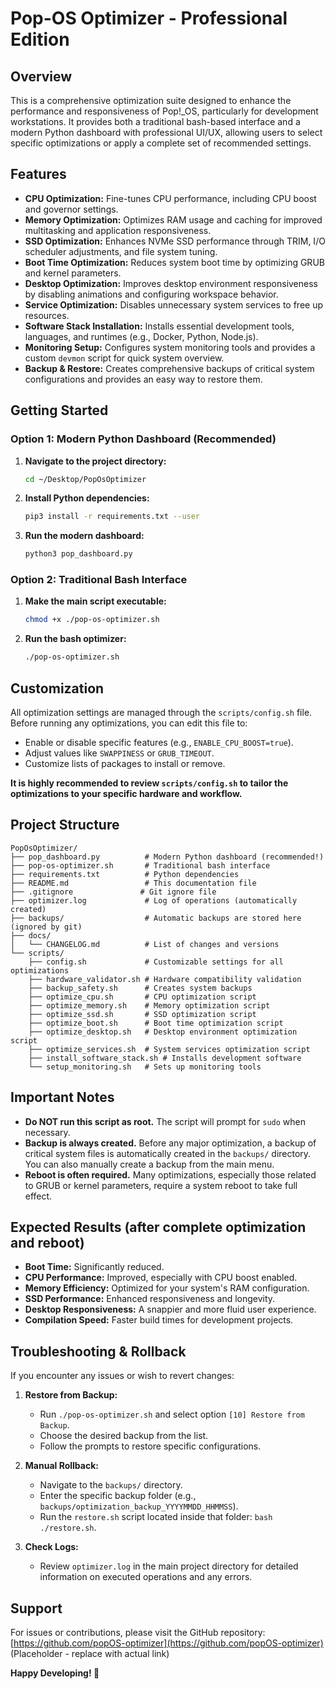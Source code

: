 # Pop-OS Optimizer - Professional Edition

## Overview

This is a comprehensive optimization suite designed to enhance the performance and responsiveness of Pop!_OS, particularly for development workstations. It provides both a traditional bash-based interface and a modern Python dashboard with professional UI/UX, allowing users to select specific optimizations or apply a complete set of recommended settings.

## Features

*   **CPU Optimization:** Fine-tunes CPU performance, including CPU boost and governor settings.
*   **Memory Optimization:** Optimizes RAM usage and caching for improved multitasking and application responsiveness.
*   **SSD Optimization:** Enhances NVMe SSD performance through TRIM, I/O scheduler adjustments, and file system tuning.
*   **Boot Time Optimization:** Reduces system boot time by optimizing GRUB and kernel parameters.
*   **Desktop Optimization:** Improves desktop environment responsiveness by disabling animations and configuring workspace behavior.
*   **Service Optimization:** Disables unnecessary system services to free up resources.
*   **Software Stack Installation:** Installs essential development tools, languages, and runtimes (e.g., Docker, Python, Node.js).
*   **Monitoring Setup:** Configures system monitoring tools and provides a custom `devmon` script for quick system overview.
*   **Backup & Restore:** Creates comprehensive backups of critical system configurations and provides an easy way to restore them.

## Getting Started

### Option 1: Modern Python Dashboard (Recommended)

1.  **Navigate to the project directory:**

    ```bash
    cd ~/Desktop/PopOsOptimizer
    ```

2.  **Install Python dependencies:**

    ```bash
    pip3 install -r requirements.txt --user
    ```

3.  **Run the modern dashboard:**

    ```bash
    python3 pop_dashboard.py
    ```

### Option 2: Traditional Bash Interface

1.  **Make the main script executable:**

    ```bash
    chmod +x ./pop-os-optimizer.sh
    ```

2.  **Run the bash optimizer:**

    ```bash
    ./pop-os-optimizer.sh
    ```

## Customization

All optimization settings are managed through the `scripts/config.sh` file. Before running any optimizations, you can edit this file to:

*   Enable or disable specific features (e.g., `ENABLE_CPU_BOOST=true`).
*   Adjust values like `SWAPPINESS` or `GRUB_TIMEOUT`.
*   Customize lists of packages to install or remove.

**It is highly recommended to review `scripts/config.sh` to tailor the optimizations to your specific hardware and workflow.**

## Project Structure

```
PopOsOptimizer/
├── pop_dashboard.py          # Modern Python dashboard (recommended!)
├── pop-os-optimizer.sh       # Traditional bash interface
├── requirements.txt          # Python dependencies
├── README.md                 # This documentation file
├── .gitignore               # Git ignore file
├── optimizer.log             # Log of operations (automatically created)
├── backups/                  # Automatic backups are stored here (ignored by git)
├── docs/
│   └── CHANGELOG.md          # List of changes and versions
└── scripts/
    ├── config.sh             # Customizable settings for all optimizations
    ├── hardware_validator.sh # Hardware compatibility validation
    ├── backup_safety.sh      # Creates system backups
    ├── optimize_cpu.sh       # CPU optimization script
    ├── optimize_memory.sh    # Memory optimization script
    ├── optimize_ssd.sh       # SSD optimization script
    ├── optimize_boot.sh      # Boot time optimization script
    ├── optimize_desktop.sh   # Desktop environment optimization script
    ├── optimize_services.sh  # System services optimization script
    ├── install_software_stack.sh # Installs development software
    └── setup_monitoring.sh   # Sets up monitoring tools
```

## Important Notes

*   **Do NOT run this script as root.** The script will prompt for `sudo` when necessary.
*   **Backup is always created.** Before any major optimization, a backup of critical system files is automatically created in the `backups/` directory. You can also manually create a backup from the main menu.
*   **Reboot is often required.** Many optimizations, especially those related to GRUB or kernel parameters, require a system reboot to take full effect.

## Expected Results (after complete optimization and reboot)

*   **Boot Time:** Significantly reduced.
*   **CPU Performance:** Improved, especially with CPU boost enabled.
*   **Memory Efficiency:** Optimized for your system's RAM configuration.
*   **SSD Performance:** Enhanced responsiveness and longevity.
*   **Desktop Responsiveness:** A snappier and more fluid user experience.
*   **Compilation Speed:** Faster build times for development projects.

## Troubleshooting & Rollback

If you encounter any issues or wish to revert changes:

1.  **Restore from Backup:**
    *   Run `./pop-os-optimizer.sh` and select option `[10] Restore from Backup`.
    *   Choose the desired backup from the list.
    *   Follow the prompts to restore specific configurations.

2.  **Manual Rollback:**
    *   Navigate to the `backups/` directory.
    *   Enter the specific backup folder (e.g., `backups/optimization_backup_YYYYMMDD_HHMMSS`).
    *   Run the `restore.sh` script located inside that folder: `bash ./restore.sh`.

3.  **Check Logs:**
    *   Review `optimizer.log` in the main project directory for detailed information on executed operations and any errors.

## Support

For issues or contributions, please visit the GitHub repository: [https://github.com/popOS-optimizer](https://github.com/popOS-optimizer) (Placeholder - replace with actual link)

**Happy Developing! 🚀**